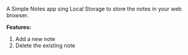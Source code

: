 A Simple Notes app  sing Local Storage to store the notes in your web browser.

**Features:**
1. Add a new note
2. Delete the existing note
      
